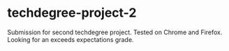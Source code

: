 # techdegree-project-2
Submission for second techdegree project.
 Tested on Chrome and Firefox. Looking for an exceeds expectations grade.
